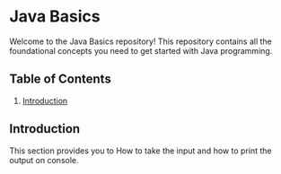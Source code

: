# Java Basics

Welcome to the Java Basics repository! This repository contains all the foundational concepts you need to get started with Java programming.

## Table of Contents

1. [Introduction](#introduction)

## Introduction
This section provides you to How to take the input and how to print the output on console.
